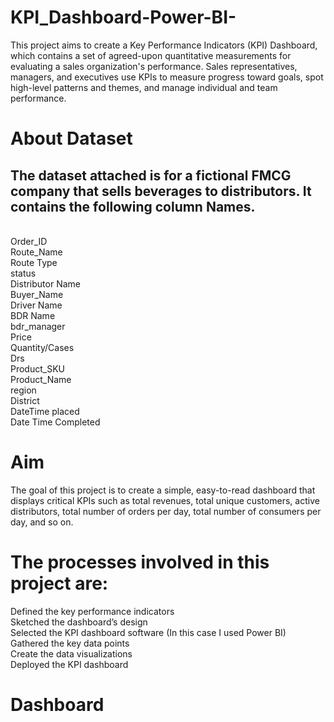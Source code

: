 # KPI_Dashboard-Power-BI-
This project aims to create a Key Performance Indicators (KPI) Dashboard, which contains a set of agreed-upon quantitative measurements for evaluating a sales organization's performance. Sales representatives, managers, and executives use KPIs to measure progress toward goals, spot high-level patterns and themes, and manage individual and team performance.

# About Dataset
<h2>The dataset attached is for a fictional FMCG company that sells beverages to distributors. 
It contains the following column Names.</h2> </br>
Order_ID </br>
Route_Name</br>
Route Type</br>
status</br>
Distributor Name</br>
Buyer_Name</br>
Driver Name</br>
BDR Name</br>
bdr_manager</br>
Price </br>
Quantity/Cases</br>
Drs</br>
Product_SKU</br>
Product_Name</br>
region</br>
District</br>
DateTime placed</br>
Date Time Completed</br>

# Aim
The goal of this project is to create a simple, easy-to-read dashboard that displays critical KPIs such as total revenues, total unique customers, active distributors, total number of orders per day, total number of consumers per day, and so on.

# The processes involved in this project are:
Defined the key performance indicators</br>
Sketched the dashboard’s design</br>
Selected the KPI dashboard software (In this case I used Power BI)</br>
Gathered the key data points</br>
Create the data visualizations</br>
Deployed the KPI dashboard</br>

# Dashboard
